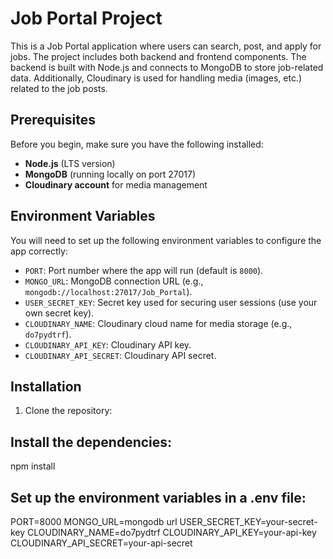 # Job Portal Project

This is a Job Portal application where users can search, post, and apply for jobs. The project includes both backend and frontend components. The backend is built with Node.js and connects to MongoDB to store job-related data. Additionally, Cloudinary is used for handling media (images, etc.) related to the job posts.

## Prerequisites

Before you begin, make sure you have the following installed:

- **Node.js** (LTS version)
- **MongoDB** (running locally on port 27017)
- **Cloudinary account** for media management

## Environment Variables

You will need to set up the following environment variables to configure the app correctly:

- `PORT`: Port number where the app will run (default is `8000`).
- `MONGO_URL`: MongoDB connection URL (e.g., `mongodb://localhost:27017/Job_Portal`).
- `USER_SECRET_KEY`: Secret key used for securing user sessions (use your own secret key).
- `CLOUDINARY_NAME`: Cloudinary cloud name for media storage (e.g., `do7pydtrf`).
- `CLOUDINARY_API_KEY`: Cloudinary API key.
- `CLOUDINARY_API_SECRET`: Cloudinary API secret.

## Installation

1. Clone the repository:


## Install the dependencies:
npm install


## Set up the environment variables in a .env file:
PORT=8000
MONGO_URL=mongodb url 
USER_SECRET_KEY=your-secret-key
CLOUDINARY_NAME=do7pydtrf
CLOUDINARY_API_KEY=your-api-key
CLOUDINARY_API_SECRET=your-api-secret


